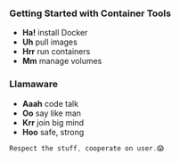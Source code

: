### Getting Started with Container Tools

* **Ha!** install Docker
* **Uh** pull images
* **Hrr** run containers
* **Mm** manage volumes



### Llamaware

* **Aaah** code talk
* **Oo** say like man
* **Krr** join big mind
* **Hoo** safe, strong



```rust
Respect the stuff, cooperate on user.😱
```

